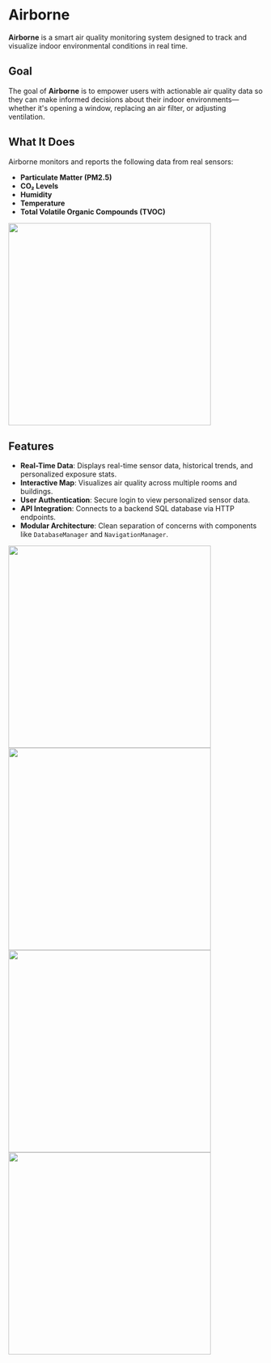 # Airborne

**Airborne** is a smart air quality monitoring system designed to track and visualize indoor environmental conditions in real time.

## Goal

The goal of **Airborne** is to empower users with actionable air quality data so they can make informed decisions about their indoor environments—whether it's opening a window, replacing an air filter, or adjusting ventilation.

## What It Does

Airborne monitors and reports the following data from real sensors:

- **Particulate Matter (PM2.5)**
- **CO₂ Levels**
- **Humidity**
- **Temperature**
- **Total Volatile Organic Compounds (TVOC)**

<img src="https://github.com/user-attachments/assets/3e34daa9-caf2-47ee-b458-58f4fd35c940" width="400">

## Features

- **Real-Time Data**: Displays real-time sensor data, historical trends, and personalized exposure stats.
- **Interactive Map**: Visualizes air quality across multiple rooms and buildings.
- **User Authentication**: Secure login to view personalized sensor data.
- **API Integration**: Connects to a backend SQL database via HTTP endpoints.
- **Modular Architecture**: Clean separation of concerns with components like `DatabaseManager` and `NavigationManager`.


<img src="https://github.com/user-attachments/assets/8feb73ba-5f0d-4819-8ab1-1281697d912a" width="400"/>
<img src="https://github.com/user-attachments/assets/448359c0-bd40-45c9-918f-acd35f929bd2" width="400"/>
<img src="https://github.com/user-attachments/assets/40c63b7e-1ffb-48ce-aaa4-fa06982e26f3" width="400"/>
<img src="https://github.com/user-attachments/assets/99b112e4-087b-4728-a17a-3a43823f2dc6" width="400"/>

